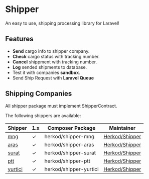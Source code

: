 # Shipper
An easy to use, shipping processing library for Laravel!

## Features

 - **Send** cargo info to shipper company.
 - **Check** cargo status with tracking number.
 - **Cancel** shippment with tracking number.
 - **Log** sended shipments to database.
 - Test it with companies **sandbox**.
 - Send Ship Request with **Laravel Queue**

## Shipping Companies
All shipper package  must implement ShipperContract.

The following shippers are available:

Shipper | 1.x | Composer Package | Maintainer
--- | --- | --- | ---
[mng](https://github.com/herkod/shipper-mng) | ✓ | herkod/shipper-mng | [Herkod/Shipper](https://github.com/herkod)
[aras](https://github.com/herkod/shipper-aras) | ✓ | herkod/shipper-aras | [Herkod/Shipper](https://github.com/herkod)
[surat](https://github.com/herkod/shipper-surat) | ✓ | herkod/shipper-surat | [Herkod/Shipper](https://github.com/herkod)
[ptt](https://github.com/herkod/shipper-ptt) | ✓ | herkod/shipper-ptt | [Herkod/Shipper](https://github.com/herkod)
[yurtici](https://github.com/herkod/shipper-yurtici) | ✓ | herkod/shipper-yurtici | [Herkod/Shipper](https://github.com/herkod)

